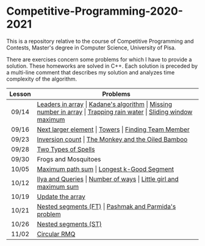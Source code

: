 # Competitive-Programming-2020-2021
This is a repository relative to the course of Competitive Programming and Contests, Master's degree in Computer Science, University of Pisa.

There are exercises concern some problems for which I have to provide a solution. These homeworks are solved in C++. Each solution is preceded by a multi-line comment that describes my solution and analyzes time complexity of the algorithm.

| Lesson 	| Problems                                                                                                                                                                                                                                                                                                                                                                                                                                                                                                                                                                                                                                 	|
|:------:	|------------------------------------------------------------------------------------------------------------------------------------------------------------------------------------------------------------------------------------------------------------------------------------------------------------------------------------------------------------------------------------------------------------------------------------------------------------------------------------------------------------------------------------------------------------------------------------------------------------------------------------------	|
|  09/14 	| [Leaders in array](https://github.com/valquake/Competitive-Programming-2020-2021/blob/master/Code/00_leaders.cpp) \|  [Kadane's algorithm](https://github.com/valquake/Competitive-Programming-2020-2021/blob/master/Code/01_kadame.cpp) \|  [Missing number in array](https://github.com/valquake/Competitive-Programming-2020-2021/blob/master/Code/02_missingnumber.cpp) \|  [Trapping rain water](https://github.com/valquake/Competitive-Programming-2020-2021/blob/master/Code/03_rainwater.cpp) \|  [Sliding window maximum](https://github.com/valquake/Competitive-Programming-2020-2021/blob/master/Code/04_slidingwindow.cpp) 	|
|  09/16 	| [Next larger element](https://github.com/valquake/Competitive-Programming-2020-2021/blob/master/Code/05_nextlargerelement.cp) \| [Towers](https://github.com/valquake/Competitive-Programming-2020-2021/blob/master/Code/06_towers.cpp) \|  [Finding Team Member](https://github.com/valquake/Competitive-Programming-2020-2021/blob/master/Code/07_findingteammember.cpp)                                                                                                                                                                                                                                                               	|
|  09/23 	| [Inversion count](https://github.com/valquake/Competitive-Programming-2020-2021/blob/master/Code/08_inversioncount.cpp) \|  [The Monkey and the Oiled Bamboo](https://github.com/valquake/Competitive-Programming-2020-2021/blob/master/Code/09_monkeys.cpp)                                                                                                                                                                                                                                                                                                                                                                             	|
|  09/28 	| [Two Types of Spells](https://github.com/valquake/Competitive-Programming-2020-2021/blob/master/Code/09_twotypesspells.cpp)                                                                                                                                                                                                                                                                                                                                                                                                                                                                                                              	|
|  09/30 	| Frogs and Mosquitoes                                                                                                                                                                                                                                                                                                                                                                                                                                                                                                                                                                                                               	|
|  10/05 	| [Maximum path sum](https://github.com/valquake/Competitive-Programming-2020-2021/blob/master/Code/10_maximumpathsum.cpp) \|  [Longest k-Good Segment](https://github.com/valquake/Competitive-Programming-2020-2021/blob/master/Code/11_kgoodsegment.cpp)                                                                                                                                                                                                                                                                                                                                                                                	|
|  10/12 	| [Ilya and Queries](https://github.com/valquake/Competitive-Programming-2020-2021/blob/master/Code/12_ilyaqueries.cpp) \|  [Number of ways](https://github.com/valquake/Competitive-Programming-2020-2021/blob/master/Code/13_numberway.cpp) \|  [Little girl and maximum sum](https://github.com/valquake/Competitive-Programming-2020-2021/blob/master/Code/14_littlegirl.cpp)                                                                                                                                                                                                                                                          	|
|  10/19 	| [Update the array](https://github.com/valquake/Competitive-Programming-2020-2021/blob/master/Code/15_updatearray.cpp)                                                                                                                                                                                                                                                                                                                                                                                                                                                                                                                    	|
|  10/21 	| [Nested segments (FT)](https://github.com/valquake/Competitive-Programming-2020-2021/blob/master/Code/16_nestedsegmentFT.cpp) \|  [Pashmak and Parmida's problem](https://github.com/valquake/Competitive-Programming-2020-2021/blob/master/Code/19_pashmakparmida.cpp)                                                                                                                                                                                                                                                                                                                                                                                                                                                                      	|
|  10/26 	| [Nested segments (ST)](https://github.com/valquake/Competitive-Programming-2020-2021/blob/master/Code/17_nested_segment_ST.cpp)                                                                                                                                                                                                                                                                                                                                                                                                                                                                                                          	|
|  11/02 	| [Circular RMQ](https://github.com/valquake/Competitive-Programming-2020-2021/blob/master/Code/18_rmq.cpp)                                                                                                                                                                                                                                                                                                                                                                                                                                                                                                                                	|
